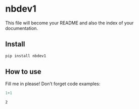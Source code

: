 # nbdev1


<!-- WARNING: THIS FILE WAS AUTOGENERATED! DO NOT EDIT! -->

This file will become your README and also the index of your
documentation.

## Install

``` sh
pip install nbdev1
```

## How to use

Fill me in please! Don’t forget code examples:

``` python
1+1
```

    2
